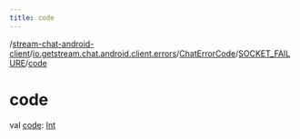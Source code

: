 ```yaml
---
title: code
---
```

/[stream-chat-android-client](../../../index.md)/[io.getstream.chat.android.client.errors](../../index.md)/[ChatErrorCode](../index.md)/[SOCKET_FAILURE](index.md)/[code](code.md)  
  
  
  
# code  
val [code](code.md): [Int](https://kotlinlang.org/api/latest/jvm/stdlib/kotlin/-int/index.html)
